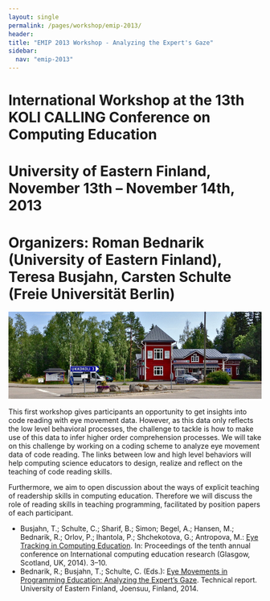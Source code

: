 ```yaml
---
layout: single
permalink: /pages/workshop/emip-2013/
header:
title: "EMIP 2013 Workshop - Analyzing the Expert's Gaze"
sidebar:
  nav: "emip-2013"
---
```

# International Workshop at the 13th KOLI CALLING Conference on Computing Education
# **University of Eastern Finland, November 13th – November 14th, 2013**
# **Organizers: Roman Bednarik (University of Eastern Finland), Teresa Busjahn, Carsten Schulte (Freie Universität Berlin)**

![](/images/IMG_0301_2_930.jpg)

This first workshop gives participants an opportunity to get insights into code reading with eye movement data. However, as this data only reflects the low level behavioral processes, the challenge to tackle is how to make use of this data to infer higher order comprehension processes. We will take on this challenge by working on a coding scheme to analyze eye movement data of code reading. The links between low and high level behaviors will help computing science educators to design, realize and reflect on the teaching of code reading skills.

Furthermore, we aim to open discussion about the ways of explicit teaching of readership skills in computing education. Therefore we will discuss the role of reading skills in teaching programming, facilitated by position papers of each participant.

- Busjahn, T.; Schulte, C.; Sharif, B.; Simon; Begel, A.; Hansen, M.; Bednarik, R.; Orlov, P.; Ihantola, P.; Shchekotova, G.; Antropova, M.: [Eye Tracking in Computing Education](https://dl.acm.org/doi/10.1145/2632320.2632344). In: Proceedings of the tenth annual conference on International computing education research (Glasgow, Scotland, UK, 2014). 3–10.
- Bednarik, R.; Busjahn, T.; Schulte, C. (Eds.): [Eye Movements in Programming Education: Analyzing the Expert’s Gaze](/pages/workshop/emip-2013-technical-report/). Technical report. University of Eastern Finland, Joensuu, Finland, 2014.